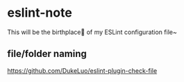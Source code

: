 # eslint-note

This will be the birthplace🐣 of my ESLint configuration file~

## file/folder naming

https://github.com/DukeLuo/eslint-plugin-check-file
